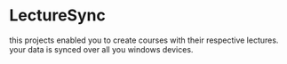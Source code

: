 # LectureSync

this projects enabled you to create courses with their respective lectures. your data is synced over all you windows devices.
